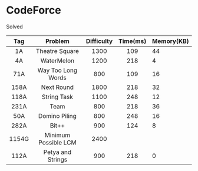 # CodeForce

Solved

|Tag|Problem|Difficulty|Time(ms)|Memory(KB)|
|:---:|:---:|:---:|:---:|:---|
|1A|Theatre Square|1300|109|44|
|4A|WaterMelon|1200|218|4|
|71A|Way Too Long Words|800|109|16|
|158A|Next Round|1800|218|32|
|118A|String Task|1100|248|12|
|231A|Team|800|218|36|
|50A|Domino Piling|800|248|16|
|282A|Bit++|900|124|8|
|1154G|Minimum Possible LCM|2400|||
|112A|Petya and Strings|900|218|0|
